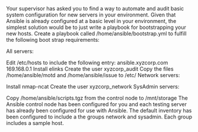 Your supervisor has asked you to find a way to automate and audit basic system configuration for new servers in your environment. Given that Ansible is already configured at a basic level in your environment, the simplest solution would be to just write a playbook for bootstrapping your new hosts. Create a playbook called /home/ansible/bootstrap.yml to fulfill the following boot strap requirements:

All servers:

Edit /etc/hosts to include the following entry: ansible.xyzcorp.com 169.168.0.1
Install elinks
Create the user xyzcorp_audit
Copy the files /home/ansible/motd and /home/ansible/issue to /etc/
Network servers:

Install nmap-ncat
Create the user xyzcorp_network
SysAdmin servers:

Copy /home/ansible/scripts.tgz from the control node to /mnt/storage
The Ansible control node has been configured for you and each testing server has already been configured for use with Ansible. The default inventory has been configured to include a the groups network and sysadmin. Each group includes a sample host.

